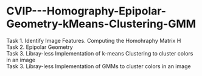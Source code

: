 # CVIP---Homography-Epipolar-Geometry-kMeans-Clustering-GMM

Task 1. Identify Image Features. Computing the Homohraphy Matrix H\
Task 2. Epipolar Geometry\
Task 3. Libray-less Implementation of k-means Clustering to cluster colors in an image\
Task 3. Libray-less Implementation of GMMs to cluster colors in an image
